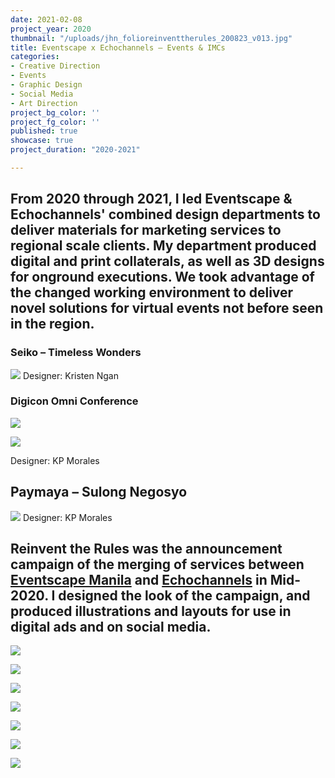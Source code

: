 ```yaml
---
date: 2021-02-08
project_year: 2020
thumbnail: "/uploads/jhn_folioreinventtherules_200823_v013.jpg"
title: Eventscape x Echochannels – Events & IMCs
categories:
- Creative Direction
- Events
- Graphic Design
- Social Media
- Art Direction
project_bg_color: ''
project_fg_color: ''
published: true
showcase: true
project_duration: "2020-2021"

---
```

## From 2020 through 2021, I led Eventscape & Echochannels' combined design departments to deliver materials for marketing services to regional scale clients. My department produced digital and print collaterals, as well as 3D designs for onground executions. We took advantage of the changed working environment to deliver novel solutions for virtual events not before seen in the region.

### Seiko – Timeless Wonders
![](/uploads/SEI_SeikoOnlineLaunch.jpeg)
Designer: Kristen Ngan

###  Digicon Omni Conference
<div class="gallery">

![](/uploads/DIG_DigiconSiteScroll.gif)

![](/uploads/DIG_DigiconPlatform.png)

</div>
Designer: KP Morales

## Paymaya – Sulong Negosyo
![](/uploads/PAY_PaymayaKV02.jpeg)
Designer: KP Morales
<!--
Motostrada
Globe
-->

## **Reinvent the Rules** was the announcement campaign of the merging of services between [Eventscape Manila](https://www.eventscapemanila.com/) and [Echochannels]() in Mid-2020. I designed the look of the campaign, and produced illustrations and layouts for use in digital ads and on social media.

![](/uploads/emx_reinventsocials_200610_v0723.jpg)

<div class=gallery>

![](/uploads/emx_reinventsocialscarousel_200612_v08_carousel_01_0.jpg)

![](/uploads/emx_reinventsocialscarousel_200612_v08_carousel_01_3.jpg)

![](/uploads/emx_reinventsocialscarousel_200612_v08_carousel_02_3.jpg)

![](/uploads/emx_reinventsocialscarousel_200612_v08_carousel_02_2.jpg)

![](/uploads/emx_reinventsocials_200612_v083.jpg)

![](/uploads/emx_reinventsocials_200612_v085.jpg)

</div>

<!-- ## EM/Eventscape Creatives Team, Feb 2021 -->
<!-- ![](/uploads/EMX_DesignDept_210208.png) -->
